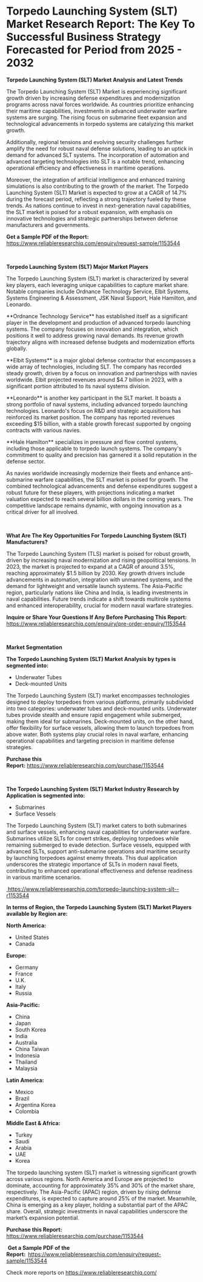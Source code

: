 <p><h1>Torpedo Launching System (SLT) Market Research Report: The Key To Successful Business Strategy Forecasted for Period from 2025 - 2032</h1></p><p><strong>Torpedo Launching System (SLT) Market Analysis and Latest Trends</strong></p>
<p><p>The Torpedo Launching System (SLT) Market is experiencing significant growth driven by increasing defense expenditures and modernization programs across naval forces worldwide. As countries prioritize enhancing their maritime capabilities, investments in advanced underwater warfare systems are surging. The rising focus on submarine fleet expansion and technological advancements in torpedo systems are catalyzing this market growth. </p><p>Additionally, regional tensions and evolving security challenges further amplify the need for robust naval defense solutions, leading to an uptick in demand for advanced SLT systems. The incorporation of automation and advanced targeting technologies into SLT is a notable trend, enhancing operational efficiency and effectiveness in maritime operations. </p><p>Moreover, the integration of artificial intelligence and enhanced training simulations is also contributing to the growth of the market. The Torpedo Launching System (SLT) Market is expected to grow at a CAGR of 14.7% during the forecast period, reflecting a strong trajectory fueled by these trends. As nations continue to invest in next-generation naval capabilities, the SLT market is poised for a robust expansion, with emphasis on innovative technologies and strategic partnerships between defense manufacturers and governments.</p></p>
<p><strong>Get a Sample PDF of the Report:&nbsp;</strong> <a href="https://www.reliableresearchiq.com/enquiry/request-sample/1153544?utm_campaign=2212&utm_medium=2&utm_source=Github&utm_content=ia&utm_term=12042025&utm_id=torpedo-launching-system-slt">https://www.reliableresearchiq.com/enquiry/request-sample/1153544</a></p>
<p>&nbsp;</p>
<p><strong>Torpedo Launching System (SLT) Major Market Players</strong></p>
<p><p>The Torpedo Launching System (SLT) market is characterized by several key players, each leveraging unique capabilities to capture market share. Notable companies include Ordnance Technology Service, Elbit Systems, Systems Engineering & Assessment, JSK Naval Support, Hale Hamilton, and Leonardo.</p><p>**Ordnance Technology Service** has established itself as a significant player in the development and production of advanced torpedo launching systems. The company focuses on innovation and integration, which positions it well to address growing naval demands. Its revenue growth trajectory aligns with increased defense budgets and modernization efforts globally.</p><p>**Elbit Systems** is a major global defense contractor that encompasses a wide array of technologies, including SLT. The company has recorded steady growth, driven by a focus on innovation and partnerships with navies worldwide. Elbit projected revenues around $4.7 billion in 2023, with a significant portion attributed to its naval systems division.</p><p>**Leonardo** is another key participant in the SLT market. It boasts a strong portfolio of naval systems, including advanced torpedo launching technologies. Leonardo's focus on R&D and strategic acquisitions has reinforced its market position. The company has reported revenues exceeding $15 billion, with a stable growth forecast supported by ongoing contracts with various navies.</p><p>**Hale Hamilton** specializes in pressure and flow control systems, including those applicable to torpedo launch systems. The company's commitment to quality and precision has garnered it a solid reputation in the defense sector.</p><p>As navies worldwide increasingly modernize their fleets and enhance anti-submarine warfare capabilities, the SLT market is poised for growth. The combined technological advancements and defense expenditures suggest a robust future for these players, with projections indicating a market valuation expected to reach several billion dollars in the coming years. The competitive landscape remains dynamic, with ongoing innovation as a critical driver for all involved.</p></p>
<p>&nbsp;</p>
<p><strong>What Are The Key Opportunities For Torpedo Launching System (SLT) Manufacturers?</strong></p>
<p><p>The Torpedo Launching System (TLS) market is poised for robust growth, driven by increasing naval modernization and rising geopolitical tensions. In 2023, the market is projected to expand at a CAGR of around 3.5%, reaching approximately $1.5 billion by 2030. Key growth drivers include advancements in automation, integration with unmanned systems, and the demand for lightweight and versatile launch systems. The Asia-Pacific region, particularly nations like China and India, is leading investments in naval capabilities. Future trends indicate a shift towards multirole systems and enhanced interoperability, crucial for modern naval warfare strategies.</p></p>
<p><strong>Inquire or Share Your Questions If Any Before Purchasing This Report:</strong> <a href="https://www.reliableresearchiq.com/enquiry/pre-order-enquiry/1153544?utm_campaign=2212&utm_medium=2&utm_source=Github&utm_content=ia&utm_term=12042025&utm_id=torpedo-launching-system-slt">https://www.reliableresearchiq.com/enquiry/pre-order-enquiry/1153544</a></p>
<p>&nbsp;</p>
<p><strong>Market Segmentation</strong></p>
<p><strong>The Torpedo Launching System (SLT) Market Analysis by types is segmented into:</strong></p>
<p><ul><li>Underwater Tubes</li><li>Deck-mounted Units</li></ul></p>
<p><p>The Torpedo Launching System (SLT) market encompasses technologies designed to deploy torpedoes from various platforms, primarily subdivided into two categories: underwater tubes and deck-mounted units. Underwater tubes provide stealth and ensure rapid engagement while submerged, making them ideal for submarines. Deck-mounted units, on the other hand, offer flexibility for surface vessels, allowing them to launch torpedoes from above water. Both systems play crucial roles in naval warfare, enhancing operational capabilities and targeting precision in maritime defense strategies.</p></p>
<p><strong>Purchase this Report:&nbsp;</strong><a href="https://www.reliableresearchiq.com/purchase/1153544?utm_campaign=2212&utm_medium=2&utm_source=Github&utm_content=ia&utm_term=12042025&utm_id=torpedo-launching-system-slt">https://www.reliableresearchiq.com/purchase/1153544</a></p>
<p>&nbsp;</p>
<p><strong>The Torpedo Launching System (SLT) Market Industry Research by Application is segmented into:</strong></p>
<p><ul><li>Submarines</li><li>Surface Vessels</li></ul></p>
<p><p>The Torpedo Launching System (SLT) market caters to both submarines and surface vessels, enhancing naval capabilities for underwater warfare. Submarines utilize SLTs for covert strikes, deploying torpedoes while remaining submerged to evade detection. Surface vessels, equipped with advanced SLTs, support anti-submarine operations and maritime security by launching torpedoes against enemy threats. This dual application underscores the strategic importance of SLTs in modern naval fleets, contributing to enhanced operational effectiveness and defense readiness in various maritime scenarios.</p></p>
<p><a href="https://www.reliableresearchiq.com/torpedo-launching-system-slt--r1153544?utm_campaign=2212&utm_medium=2&utm_source=Github&utm_content=ia&utm_term=12042025&utm_id=torpedo-launching-system-slt">&nbsp;https://www.reliableresearchiq.com/torpedo-launching-system-slt--r1153544</a></p>
<p><strong>In terms of Region, the Torpedo Launching System (SLT) Market Players available by Region are:</strong></p>
<p>
    <p> <strong> North America: </strong>
        <ul>
            <li>United States</li>
            <li>Canada</li>
        </ul>
        </p> 
    <p> <strong> Europe: </strong>
        <ul>
            <li>Germany</li>
            <li>France</li>
            <li>U.K.</li>
            <li>Italy</li>
            <li>Russia</li>
        </ul>
        </p> 
    <p> <strong> Asia-Pacific: </strong>
        <ul>
            <li>China</li>
            <li>Japan</li>
            <li>South Korea</li>
            <li>India</li>
            <li>Australia</li>
            <li>China Taiwan</li>
            <li>Indonesia</li>
            <li>Thailand</li>
            <li>Malaysia</li>
        </ul>
        </p> 
    <p> <strong> Latin America: </strong>
        <ul>
            <li>Mexico</li>
            <li>Brazil</li>
            <li>Argentina Korea</li>
            <li>Colombia</li>
        </ul>
        </p> 
    <p> <strong> Middle East & Africa: </strong>
        <ul>
            <li>Turkey</li>
            <li>Saudi</li>
            <li>Arabia</li>
            <li>UAE</li>
            <li>Korea</li>
        </ul>
    </p>
    </p>
<p><p>The torpedo launching system (SLT) market is witnessing significant growth across various regions. North America and Europe are projected to dominate, accounting for approximately 35% and 30% of the market share, respectively. The Asia-Pacific (APAC) region, driven by rising defense expenditures, is expected to capture around 25% of the market. Meanwhile, China is emerging as a key player, holding a substantial part of the APAC share. Overall, strategic investments in naval capabilities underscore the market’s expansion potential.</p></p>
<p><strong>Purchase this Report: </strong><a href="https://www.reliableresearchiq.com/purchase/1153544?utm_campaign=2212&utm_medium=2&utm_source=Github&utm_content=ia&utm_term=12042025&utm_id=torpedo-launching-system-slt">https://www.reliableresearchiq.com/purchase/1153544</a></p>
<p>&nbsp;<strong>Get a Sample PDF of the Report:&nbsp;&nbsp;</strong><a href="https://www.reliableresearchiq.com/enquiry/request-sample/1153544?utm_campaign=2212&utm_medium=2&utm_source=Github&utm_content=ia&utm_term=12042025&utm_id=torpedo-launching-system-slt">https://www.reliableresearchiq.com/enquiry/request-sample/1153544</a></p>
<p><strong></strong></p>
<p>Check more reports on <a href="https://www.reliableresearchiq.com/?utm_campaign=2212&utm_medium=2&utm_source=Github&utm_content=ia&utm_term=12042025&utm_id=torpedo-launching-system-slt">https://www.reliableresearchiq.com/</a></p>